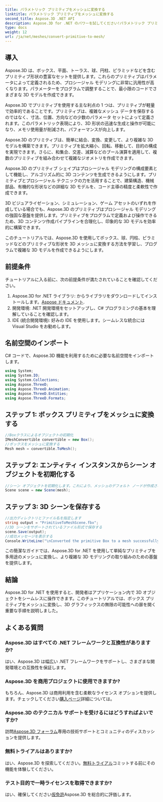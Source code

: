 ```yaml
---
title: パラメトリック プリミティブをメッシュに変換する
linktitle: パラメトリック プリミティブをメッシュに変換する
second_title: Aspose.3D .NET API
description: Aspose.3D for .NET のパワーを試してください!パラメトリック プリミティブを汎用性の高いメッシュに簡単に変換します。今すぐ 3D グラフィックス ゲームをレベルアップしましょう。
type: docs
weight: 12
url: /ja/net/meshes/convert-primitive-to-mesh/
---
```

## 導入

Aspose.3D は、ボックス、平面、トーラス、球、円柱、ピラミッドなどを含むプリミティブ形状の豊富なセットを提供します。これらのプリミティブはパラメータによって定義されるため、プロシージャル モデリングに非常に汎用性が高くなります。パラメーターをプログラムで調整することで、最小限のコードでさまざまな 3D モデルを作成できます。

Aspose.3D でプリミティブを使用する主な利点の 1 つは、プリミティブが軽量で効率的であることです。プリミティブは、複雑なメッシュ データを保存するのではなく、寸法、位置、方向などの少数のパラメータ セットによって定義されます。このパラメトリック表現により、3D 形状の迅速な生成と操作が可能になり、メモリ使用量が削減され、パフォーマンスが向上します。

Aspose.3D のプリミティブは、簡単に結合、変換、変更して、より複雑な 3D モデルを構築できます。プリミティブを拡大縮小、回転、移動して、目的の構成を実現できます。さらに、和集合、交差、減算などのブール演算を適用して、複数のプリミティブを組み合わせて複雑なジオメトリを作成できます。

Aspose.3D のプリミティブ シェイプはプロシージャル モデリングの構成要素として機能し、アルゴリズム的に 3D コンテンツを生成できるようにします。プリミティブとプロシージャル テクニックの力を活用することで、建築構造、機械部品、有機的な形状などの詳細な 3D モデルを、コード主導の精度と柔軟性で作成できます。

3D ビジュアライゼーション、シミュレーション、ゲーム アセットのいずれを作成している場合でも、Aspose.3D のプリミティブはプロシージャル モデリングの強固な基盤を提供します。プリミティブをプログラムで定義および操作できるため、3D コンテンツ作成パイプラインを合理化し、印象的な 3D モデルを効率的に構築できます。

このチュートリアルでは、Aspose.3D を使用してボックス、球、円柱、ピラミッドなどのプリミティブな形状を 3D メッシュに変換する方法を学習し、プログラムで複雑な 3D モデルを作成できるようにします。


## 前提条件
チュートリアルに入る前に、次の前提条件が満たされていることを確認してください。
1.  Aspose.3D for .NET ライブラリ: からライブラリをダウンロードしてインストールします。[Aspose ドキュメント](https://reference.aspose.com/3d/net/).
2. 開発環境: .NET 開発環境をセットアップし、C# プログラミングの基本を理解していることを確認します。
3. IDE (統合開発環境): 好みの IDE を使用します。シームレスな統合には Visual Studio をお勧めします。
## 名前空間のインポート
C# コードで、Aspose.3D 機能を利用するために必要な名前空間をインポートします。
```csharp
using System;
using System.IO;
using System.Collections;
using Aspose.ThreeD;
using Aspose.ThreeD.Animation;
using Aspose.ThreeD.Entities;
using Aspose.ThreeD.Formats;
```
## ステップ 1: ボックス プリミティブをメッシュに変換する
```csharp
//Boxクラスによるオブジェクトの初期化
IMeshConvertible convertible = new Box();
//ボックスをメッシュに変換する
Mesh mesh = convertible.ToMesh();
```
## ステップ 2: エンティティ インスタンスからシーン オブジェクトを初期化する
```csharp
//シーン オブジェクトを初期化します。これにより、メッシュのデフォルト ノードが作成されます。
Scene scene = new Scene(mesh);
```
## ステップ 3: 3D シーンを保存する
```csharp
//出力ディレクトリとファイル名を指定します
string output = "PrimitiveToMeshScene.fbx";
//3D シーンをサポートされているファイル形式で保存する
scene.Save(output);
//成功メッセージを表示する
Console.WriteLine("\nConverted the primitive Box to a mesh successfully.\nFile saved at " + output);
```
この簡潔なガイドでは、Aspose.3D for .NET を使用して単純なプリミティブを多用途のメッシュに変換し、より複雑な 3D モデリングの取り組みのための基盤を提供します。
## 結論
Aspose.3D for .NET を使用すると、開発者はアプリケーション内で 3D オブジェクトをシームレスに操作できます。このチュートリアルでは、ボックス プリミティブをメッシュに変換し、3D グラフィックスの無限の可能性への扉を開く重要な手順を説明しました。
## よくある質問
### Aspose.3D はすべての .NET フレームワークと互換性がありますか?
はい、Aspose.3D は幅広い .NET フレームワークをサポートし、さまざまな開発環境との互換性を保証します。
### Aspose.3D を商用プロジェクトに使用できますか?
もちろん、Aspose.3D は商用利用を含む柔軟なライセンス オプションを提供します。チェックしてください[購入ページ](https://purchase.aspose.com/buy)詳細については。
### Aspose.3D のテクニカル サポートを受けるにはどうすればよいですか?
訪問[Aspose.3D フォーラム](https://forum.aspose.com/c/3d/18)専用の技術サポートとコミュニティのディスカッションを提供します。
### 無料トライアルはありますか?
はい、Aspose.3D を探索してください。[無料トライアル](https://releases.aspose.com/)コミットする前にその機能を体験してください。
### テスト目的で一時ライセンスを取得できますか?
はい、確保してください[仮免許](https://purchase.aspose.com/temporary-license/)Aspose.3D を総合的に評価します。